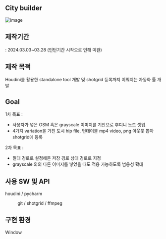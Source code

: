 ## City builder

![image](https://github.com/user-attachments/assets/c0dc247b-883c-4bd6-827a-aa2a143a4d6a)

## 제작기간 
: 2024.03.03~03.28 (인턴기간 시작으로 인해 미완)

## 제작 목적
Houdini를 활용한 standalone tool 개발 및 shotgrid 등록까지 이뤄지는 자동화 툴 개발

## Goal
1차 목표 : 
- 사용자가 넣은 OSM 혹은 grayscale 이미지를 기반으로 후디니 노드 셋업.
- 4가지 variation을 가진 도시 hip file, 턴테이블 mp4 video, png 아웃풋 뽑아 shotgrid에 등록

2차 목표 :
- 절대 경로로 설정해둔 저장 경로 상대 경로로 지정
- grayscale 외의 다른 이미지를 넣었을 때도 적용 가능하도록 범용성 확대

## 사용 SW 및 API
houdini / pycharm
<dd>git / shotgrid / ffmpeg </dd>

## 구현 환경
Window

